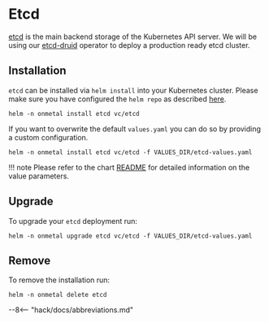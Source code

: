# Etcd

[etcd](https://etcd.io/) is the main backend storage of the Kubernetes API server. We will be using our [etcd-druid](/virtual-controlplane/usage/druid) operator to deploy a production ready etcd cluster.

## Installation

`etcd` can be installed via `helm install` into your Kubernetes cluster. Please make sure you have configured the `helm repo` as described [here](/usage/helm).

```shell
helm -n onmetal install etcd vc/etcd
```

If you want to overwrite the default `values.yaml` you can do so by providing a custom configuration.

```shell
helm -n onmetal install etcd vc/etcd -f VALUES_DIR/etcd-values.yaml
```

!!! note
    Please refer to the chart [README](https://github.com/onmetal/virtual-controlplane/tree/main/charts/etcd) for detailed information on the value parameters.

## Upgrade

To upgrade your `etcd` deployment run:

```shell
helm -n onmetal upgrade etcd vc/etcd -f VALUES_DIR/etcd-values.yaml
```

## Remove

To remove the installation run:

```shell
helm -n onmetal delete etcd
```

--8<-- "hack/docs/abbreviations.md"
